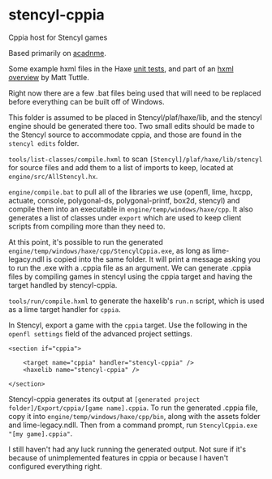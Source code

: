 # stencyl-cppia
Cppia host for Stencyl games

Based primarily on [acadnme](https://github.com/nmehost/acadnme).

Some example hxml files in the Haxe [unit tests](https://github.com/HaxeFoundation/haxe/tree/development/tests/unit), and part of an [hxml overview](http://matttuttle.com/2015/06/hxml-overview/) by Matt Tuttle.

Right now there are a few .bat files being used that will need to be replaced before everything can be built off of Windows.

This folder is assumed to be placed in Stencyl/plaf/haxe/lib, and the stencyl engine should be generated there too. Two small edits should be made to the Stencyl source to accommodate cppia, and those are found in the `stencyl edits` folder.

`tools/list-classes/compile.hxml` to scan `[Stencyl]/plaf/haxe/lib/stencyl` for source files and add them to a list of imports to keep, located at `engine/src/AllStencyl.hx`.

`engine/compile.bat` to pull all of the libraries we use (openfl, lime, hxcpp, actuate, console, polygonal-ds, polygonal-printf, box2d, stencyl) and compile them into an executable in `engine/temp/windows/haxe/cpp`. It also generates a list of classes under `export` which are used to keep client scripts from compiling more than they need to.

At this point, it's possible to run the generated `engine/temp/windows/haxe/cpp/StencylCppia.exe`, as long as lime-legacy.ndll is copied into the same folder. It will print a message asking you to run the .exe with a .cppia file as an argument. We can generate .cppia files by compiling games in stencyl using the cppia target and having the target handled by stencyl-cppia.

`tools/run/compile.hxml` to generate the haxelib's `run.n` script, which is used as a lime target handler for `cppia`.

In Stencyl, export a game with the `cppia` target. Use the following in the `openfl settings` field of the advanced project settings.

```
<section if="cppia">
	
	<target name="cppia" handler="stencyl-cppia" />
	<haxelib name="stencyl-cppia" />
	
</section>
```

Stencyl-cppia generates its output at `[generated project folder]/Export/cppia/[game name].cppia`. To run the generated .cppia file, copy it into `engine/temp/windows/haxe/cpp/bin`, along with the assets folder and lime-legacy.ndll. Then from a command prompt, run `StencylCppia.exe "[my game].cppia"`.

I still haven't had any luck running the generated output. Not sure if it's because of unimplemented features in cppia or because I haven't configured everything right.
